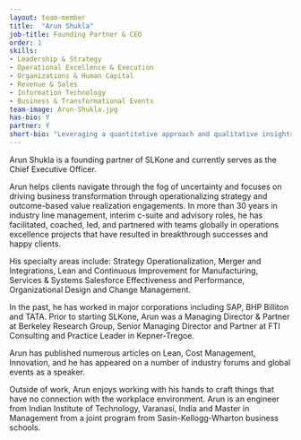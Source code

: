 ```yaml
---
layout: team-member
title:  "Arun Shukla"
job-title: Founding Partner & CEO
order: 1
skills:
- Leadership & Strategy
- Operational Excellence & Execution
- Organizations & Human Capital
- Revenue & Sales
- Information Technology
- Business & Transformational Events
team-image: Arun-Shukla.jpg
has-bio: Y
partner: Y
short-bio: "Leveraging a quantitative approach and qualitative insights to drive innovative solutions, Arun Shukla has expertise in strategy operationalization, merger and integrations, and organizational design. He has a proven track record across various industries including manufacturing, services, and systems sales."
---
```

Arun Shukla is a founding partner of SLKone and currently serves as the Chief Executive Officer.  

Arun helps clients navigate through the fog of uncertainty and focuses on driving business transformation through operationalizing strategy and outcome-based value realization engagements. In more than 30 years in industry line management, interim c-suite and advisory roles, he has facilitated, coached, led, and partnered with teams globally in operations excellence projects that have resulted in breakthrough successes and happy clients.

His specialty areas include: Strategy Operationalization, Merger and Integrations, Lean and Continuous Improvement for Manufacturing, Services & Systems Salesforce Effectiveness and Performance, Organizational Design and Change Management. 

In the past, he has worked in major corporations including SAP, BHP Billiton and TATA. Prior to starting SLKone, Arun was a Managing Director & Partner at Berkeley Research Group, Senior Managing Director and Partner at FTI Consulting and Practice Leader in Kepner-Tregoe. 

Arun has published numerous articles on Lean, Cost Management, Innovation, and he has appeared on a number of industry forums and global events as a speaker. 

Outside of work, Arun enjoys working with his hands to craft things that have no connection with the workplace environment. Arun is an engineer from Indian Institute of Technology, Varanasi, India and Master in Management from a joint program from Sasin-Kellogg-Wharton business schools. 

